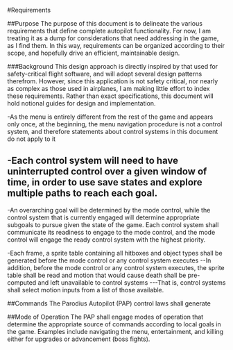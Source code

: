 #Requirements

##Purpose
The purpose of this document is to delineate the various requirements that define complete autopilot functionality. For now, I am treating it as a dump for considerations that need addressing in the game, as I find them. In this way, requirements can be organized according to their scope, and hopefully drive an efficient, maintainable design.

###Background
This design approach is directly inspired by that used for safety-critical flight software, and will adopt several design patterns therefrom.  However, since this application is not safety critical, nor nearly as complex as those used in airplanes, I am making little effort to index these requirements. Rather than exact specifications, this document will hold notional guides for design and implementation.

-As the menu is entirely different from the rest of the game and appears only once, at the beginning, the menu navigation procedure is not a control system, and therefore statements about control systems in this document do not apply to it

-Each control system will need to have uninterrupted control over a given window of time, in order to use save states and explore multiple paths to reach each goal. 
--

-An overarching goal will be determined by the mode control, while the control system that is currently engaged will determine appropriate subgoals to pursue given the state of the game. Each control system shall communicate its readiness to engage to the mode control, and the mode control will engage the ready control system with the highest priority.

-Each frame, a sprite table containing all hitboxes and object types shall be generated before the mode control or any control system executes
--In addition, before the mode control or any control system executes, the sprite table shall be read and motion that would cause death shall be pre-computed and left unavailable to control systems
---That is, control systems shall select motion inputs from a list of those available.


##Commands
The Parodius Autopilot (PAP) control laws shall generate 

##Mode of Operation
The PAP shall engage modes of operation that determine the appropriate source of commands according to local goals in the game. Examples include navigating the menu, entertainment, and killing either for upgrades or advancement (boss fights).

